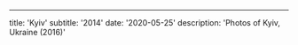 ---

title: 'Kyiv'
subtitle: '2014'
date: '2020-05-25'
description: 'Photos of Kyiv, Ukraine (2016)'

